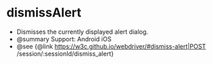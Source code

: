 # dismissAlert

 * Dismisses the currently displayed alert dialog.
 * @summary Support: Android iOS
 * @see {@link https://w3c.github.io/webdriver/#dismiss-alert|POST /session/:sessionId/dismiss_alert}

